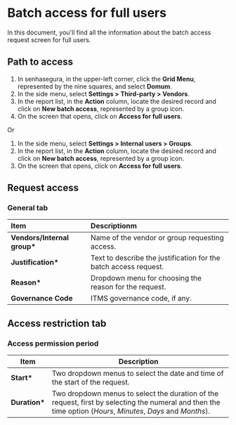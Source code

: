 # Batch access for full users

In this document, you'll find all the information about the batch access request screen for full users.

## **Path to access**

1. In senhasegura, in the upper-left corner, click the **Grid Menu**, represented by the nine squares, and select **Domum**.  
2. In the side menu, select **Settings > Third-party > Vendors**.  
3. In the report list, in the **Action** column, locate the desired record and click on **New batch access**, represented by a group icon.  
4. On the screen that opens, click on **Access for full users**.

Or

1. In the side menu, select **Settings > Internal users > Groups**.  
2. In the report list, in the **Action** column, locate the desired record and click on **New batch access**, represented by a group icon.
3. On the screen that opens, click on **Access for full users**.

## **Request access**

### General tab

| Item | Descriptionm |
| :---- | :---- |
| **Vendors/Internal group\*** | Name of the vendor or group requesting access. |
| **Justification\*** | Text to describe the justification for the batch access request. |
| **Reason\*** | Dropdown menu for choosing the reason for the request. |
| **Governance Code** | ITMS governance code, if any. |

## **Access restriction tab**

### Access permission period

| Item | Description |
| -- | -- |
| **Start\*** | Two dropdown menus to select the date and time of the start of the request. |
| **Duration\*** | Two dropdown menus to select the duration of the request, first by selecting the numeral and then the time option (*Hours*, *Minutes*, *Days* and *Months*). |
